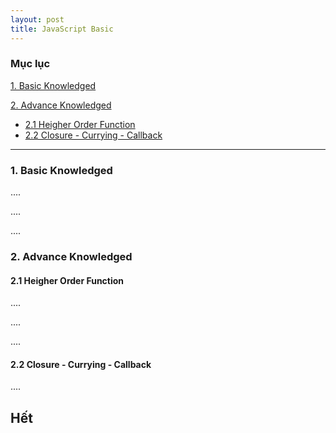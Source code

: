 ```yaml
---
layout: post
title: JavaScript Basic
---
```


### Mục lục

[1. Basic Knowledged](#basic_knowledged)

[2. Advance Knowledged](#advance_knowledged)
-	[2.1 Heigher Order Function](#HOF)
-	[2.2 Closure - Currying - Callback](#closure)

---

<a name="basic_knowledged"></a>
### 1. Basic Knowledged

....

....

....

<a name="advance_knowledged"></a>
### 2. Advance Knowledged

<a name="HOF"></a>
#### 2.1 Heigher Order Function
....

....

....

<a name="closure"></a>
#### 2.2 Closure - Currying - Callback

....

 ## Hết

